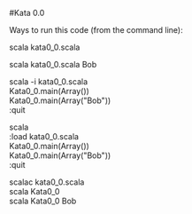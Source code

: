 #Kata 0.0

Ways to run this code (from the command line):

scala kata0_0.scala

scala kata0_0.scala Bob

scala -i kata0_0.scala  
Kata0_0.main(Array())  
Kata0_0.main(Array("Bob"))  
:quit  

scala  
:load kata0_0.scala  
Kata0_0.main(Array())  
Kata0_0.main(Array("Bob"))  
:quit  

scalac kata0_0.scala  
scala Kata0_0  
scala Kata0_0 Bob

